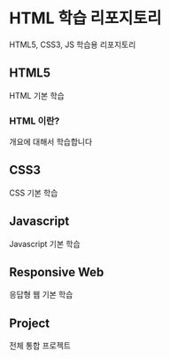 # HTML 학습 리포지토리
HTML5, CSS3, JS 학습용 리포지토리

## HTML5
HTML 기본 학습

### HTML 이란?
개요에 대해서 학습합니다

## CSS3
CSS 기본 학습

## Javascript
Javascript 기본 학습

## Responsive Web
응답형 웹 기본 학습

## Project
전체 통합 프로젝트
